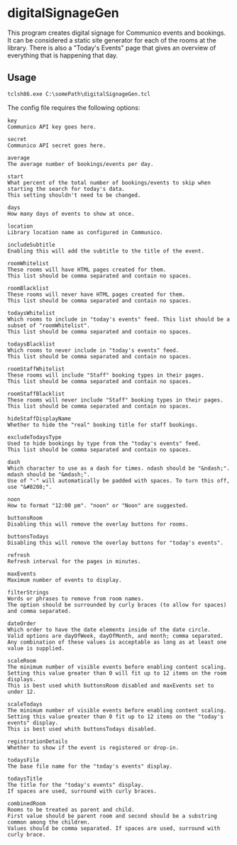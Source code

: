 digitalSignageGen
========

This program creates digital signage for Communico events and bookings.
It can be considered a static site generator for each of the rooms at the library.
There is also a "Today's Events" page that gives an overview of everything that is happening that day.

## Usage

```html
tclsh86.exe C:\somePath\digitalSignageGen.tcl
```

The config file requires the following options:

    key
    Communico API key goes here.

    secret
    Communico API secret goes here.

    average
    The average number of bookings/events per day.

    start
    What percent of the total number of bookings/events to skip when starting the search for today's data.
    This setting shouldn't need to be changed.

    days
    How many days of events to show at once.

    location
    Library location name as configured in Communico.

    includeSubtitle
    Enabling this will add the subtitle to the title of the event.

    roomWhitelist
    These rooms will have HTML pages created for them.
    This list should be comma separated and contain no spaces.

    roomBlacklist
    These rooms will never have HTML pages created for them.
    This list should be comma separated and contain no spaces.

    todaysWhitelist
    Which rooms to include in "today's events" feed. This list should be a subset of "roomWhitelist".
    This list should be comma separated and contain no spaces.

    todaysBlacklist
    Which rooms to never include in "today's events" feed.
    This list should be comma separated and contain no spaces.

    roomStaffWhitelist
    These rooms will include "Staff" booking types in their pages.
    This list should be comma separated and contain no spaces.

    roomStaffBlacklist
    These rooms will never include "Staff" booking types in their pages.
    This list should be comma separated and contain no spaces.

    hideStaffDisplayName
    Whether to hide the "real" booking title for staff bookings.

    excludeTodaysType
    Used to hide bookings by type from the "today's events" feed.
    This list should be comma separated and contain no spaces.

    dash
    Which character to use as a dash for times. ndash should be "&ndash;". mdash should be "&mdash;".
    Use of "-" will automatically be padded with spaces. To turn this off, use "&#8208;".

    noon
    How to format "12:00 pm". "noon" or "Noon" are suggested.

    buttonsRoom
    Disabling this will remove the overlay buttons for rooms.

    buttonsTodays
    Disabling this will remove the overlay buttons for "today's events".

    refresh
    Refresh interval for the pages in minutes.

    maxEvents
    Maximum number of events to display.

    filterStrings
    Words or phrases to remove from room names.
    The option should be surrounded by curly braces (to allow for spaces) and comma separated.

    dateOrder
    Which order to have the date elements inside of the date circle.
    Valid options are dayOfWeek, dayOfMonth, and month; comma separated.
    Any combination of these values is acceptable as long as at least one value is supplied.

    scaleRoom
    The minimum number of visible events before enabling content scaling.
    Setting this value greater than 0 will fit up to 12 items on the room displays.
    This is best used whith buttonsRoom disabled and maxEvents set to under 12.

    scaleTodays
    The minimum number of visible events before enabling content scaling.
    Setting this value greater than 0 fit up to 12 items on the "today's events" display.
    This is best used whith buttonsTodays disabled.

    registrationDetails
    Whether to show if the event is registered or drop-in.

    todaysFile
    The base file name for the "today's events" display.

    todaysTitle
    The title for the "today's events" display.
    If spaces are used, surround with curly braces.

    combinedRoom
    Rooms to be treated as parent and child.
    First value should be parent room and second should be a substring common among the children.
    Values should be comma separated. If spaces are used, surround with curly brace.